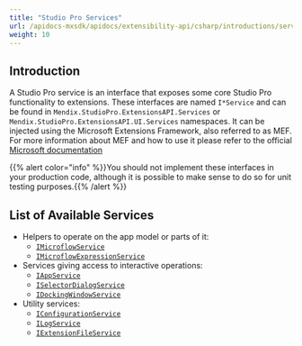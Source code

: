 ```yaml
---
title: "Studio Pro Services"
url: /apidocs-mxsdk/apidocs/extensibility-api/csharp/introductions/services/
weight: 10
---
```


## Introduction

A Studio Pro service is an interface that exposes some core Studio Pro functionality to extensions. These interfaces are named `I*Service` and can be found in `Mendix.StudioPro.ExtensionsAPI.Services` or `Mendix.StudioPro.ExtensionsAPI.UI.Services` namespaces. It can be injected using the Microsoft Extensions Framework, also referred to as MEF. For more information about MEF and how to use it please refer to the official [Microsoft documentation](https://learn.microsoft.com/en-us/dotnet/framework/mef/)

{{% alert color="info" %}}You should not implement these interfaces in your production code, although it is possible to make sense to do so for unit testing purposes.{{% /alert %}}

## List of Available Services

* Helpers to operate on the app model or parts of it:
    * [`IMicroflowService`](https://github.com/mendix/ExtensionAPI-Samples/blob/main/API%20Reference/Mendix.StudioPro.ExtensionsAPI.Services/IMicroflowService.md)
    * [`IMicroflowExpressionService`](https://github.com/mendix/ExtensionAPI-Samples/blob/main/API%20Reference/Mendix.StudioPro.ExtensionsAPI.Services/IMicroflowExpressionService.md)
* Services giving access to interactive operations:
    * [`IAppService`](https://github.com/mendix/ExtensionAPI-Samples/blob/main/API%20Reference/Mendix.StudioPro.ExtensionsAPI.UI.Services/IAppService.md)
    * [`ISelectorDialogService`](https://github.com/mendix/ExtensionAPI-Samples/blob/main/API%20Reference/Mendix.StudioPro.ExtensionsAPI.UI.Services/ISelectorDialogService.md)
    * [`IDockingWindowService`](https://github.com/mendix/ExtensionAPI-Samples/blob/main/API%20Reference/Mendix.StudioPro.ExtensionsAPI.UI.Services/IDockingWindowService.md)
* Utility services:
    * [`IConfigurationService`](https://github.com/mendix/ExtensionAPI-Samples/blob/main/API%20Reference/Mendix.StudioPro.ExtensionsAPI.Services/IConfigurationService.md)
    * [`ILogService`](https://github.com/mendix/ExtensionAPI-Samples/blob/main/API%20Reference/Mendix.StudioPro.ExtensionsAPI.Services/ILogService.md)
    * [`IExtensionFileService`](https://github.com/mendix/ExtensionAPI-Samples/blob/main/API%20Reference/Mendix.StudioPro.ExtensionsAPI.Services/IExtensionFileService.md)
